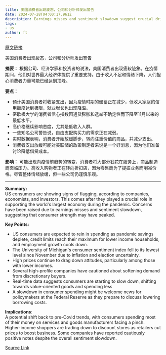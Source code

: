 ```yaml
---
title: 美国消费者出现疲态，公司和分析师发出警告
date: 2024-07-28T04:00:17.961Z
description: Earnings misses and sentiment slowdown suggest crucial driver of economic growth may have peaked
tags: 
- us
author: ft
---
```


[原文链接](https://ft.com/content/c92a6912-9ac3-410b-908d-8fb1a59d6a10)

美国消费者出现疲态，公司和分析师发出警告

**摘要：**
根据公司、经济学家和投资者的说法，美国消费者出现疲软迹象。在疫情期间，他们对世界最大经济体提供了重要支持。由于收入不足和情绪下降，人们担心消费者力量可能已经达到顶峰。

**要点：**
- 预计美国消费者将收紧支出，因为疫情时期的储蓄正在减少，低收入家庭的信用额度达到极限，就业增长也出现降温。
- 密歇根大学的消费者信心指数因通货膨胀和选举不确定性而下降至11月以来的最低水平。
- 高价格继续影响态度，尤其是低收入人群。
- 一些知名公司警告说，自由支配购买力的需求正在减弱。
- 实时数据表明，消费者开始放缓脚步，转向注重价值的商品，并减少支出。
- 消费者支出放缓可能对美联储的政策制定者来说是一个好消息，因为他们准备讨论降低借贷成本。

**影响：**
可能出现向疫情前趋势的转变，消费者将大部分钱花在服务上，商品制造商面临压力。高收入购物者正在转向折扣店，因为零售商为了提振业务而削减价格。尽管整体情绪放缓，但一些公司仍谨慎乐观。

---

 **Summary:**  
US consumers are showing signs of flagging, according to companies, economists, and investors. This comes after they played a crucial role in supporting the world's largest economy during the pandemic. Concerns have been raised due to earnings misses and sentiment slowdown, suggesting that consumer strength may have peaked.

**Key Points:**  
- US consumers are expected to rein in spending as pandemic savings deplete, credit limits reach their maximum for lower income households, and employment growth cools down.
- The University of Michigan's consumer sentiment index fell to its lowest level since November due to inflation and election uncertainty.
- High prices continue to drag down attitudes, particularly among those with lower incomes.
- Several high-profile companies have cautioned about softening demand from discretionary buyers.
- Real-time data suggests consumers are starting to slow down, shifting towards value-oriented goods and spending less.
- A slowdown in consumer spending might be welcome news for policymakers at the Federal Reserve as they prepare to discuss lowering borrowing costs.

**Implications:**  
A potential shift back to pre-Covid trends, with consumers spending most of their money on services and goods manufacturers facing a pinch. Higher-income shoppers are trading down to discount stores as retailers cut prices to boost business. Some companies have reported cautiously positive notes despite the overall sentiment slowdown.

[Source Link](https://ft.com/content/c92a6912-9ac3-410b-908d-8fb1a59d6a10)

